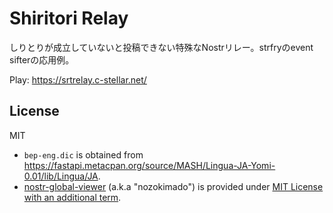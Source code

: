 # Shiritori Relay
しりとりが成立していないと投稿できない特殊なNostrリレー。strfryのevent sifterの応用例。

Play: https://srtrelay.c-stellar.net/

## License
MIT

- `bep-eng.dic` is obtained from https://fastapi.metacpan.org/source/MASH/Lingua-JA-Yomi-0.01/lib/Lingua/JA.
- [nostr-global-viewer](https://github.com/imksoo/nostr-global-viewer) (a.k.a "nozokimado") is provided under [MIT License with an additional term](https://github.com/imksoo/nostr-global-viewer/blob/main/LICENSE).
